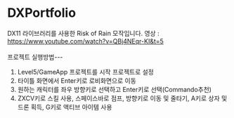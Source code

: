 # DXPortfolio
DX11 라이브러리를 사용한 Risk of Rain 모작입니다.
영상 : https://www.youtube.com/watch?v=QBj4NEqr-KI&t=5
<br/><br/>
프로젝트 실행방법---<br/>
1. Level5/GameApp 프로젝트를 시작 프로젝트로 설정<br/>
2. 타이틀 화면에서 Enter키로 로비화면으로 이동<br/>
3. 원하는 캐릭터를 좌우 방향키로 선택하고 Enter키로 선택(Commando추천)<br/>
4. ZXCV키로 스킬 사용, 스페이스바로 점프, 방향키로 이동 및 줄타기, A키로 상자 및 드론 획득, G키로 액티브 아이템 사용<br/>
